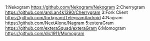 1:Nekogram
https://github.com/Nekogram/Nekogram
2:Cherrygram
https://github.com/arsLan4k1390/Cherrygram
3:Fork Client
https://github.com/forkgram/TelegramAndroid
4:Nagram
https://github.com/NextAlone/Nagram
5:exteraGram
https://github.com/exteraSquad/exteraGram
6:Momogram
https://github.com/dic1911/Momogram
